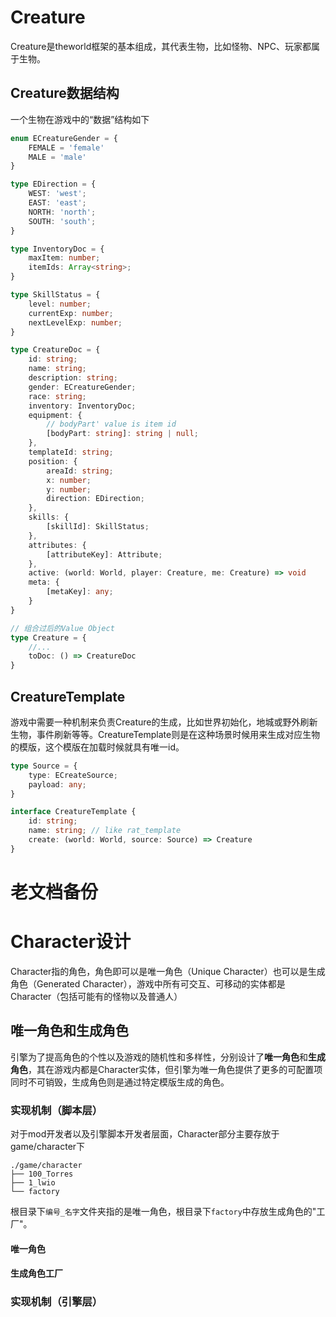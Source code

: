 # Creature
Creature是theworld框架的基本组成，其代表生物，比如怪物、NPC、玩家都属于生物。

## Creature数据结构
一个生物在游戏中的“数据”结构如下
```Typescript
enum ECreatureGender = {
    FEMALE = 'female'
    MALE = 'male'
}

type EDirection = {
    WEST: 'west';
    EAST: 'east';
    NORTH: 'north';
    SOUTH: 'south';
}

type InventoryDoc = {
    maxItem: number;
    itemIds: Array<string>;
}

type SkillStatus = {
    level: number;
    currentExp: number;
    nextLevelExp: number;
}

type CreatureDoc = {
    id: string;
    name: string;
    description: string;
    gender: ECreatureGender;
    race: string;
    inventory: InventoryDoc;
    equipment: {
        // bodyPart' value is item id
        [bodyPart: string]: string | null;
    },
    templateId: string;
    position: {
        areaId: string;
        x: number;
        y: number;
        direction: EDirection;
    },
    skills: {
        [skillId]: SkillStatus;
    },
    attributes: {
        [attributeKey]: Attribute;
    },
    active: (world: World, player: Creature, me: Creature) => void
    meta: {
        [metaKey]: any;
    }
}

// 组合过后的Value Object
type Creature = {
    //...
    toDoc: () => CreatureDoc
}
```

## CreatureTemplate
游戏中需要一种机制来负责Creature的生成，比如世界初始化，地城或野外刷新生物，事件刷新等等。CreatureTemplate则是在这种场景时候用来生成对应生物的模版，这个模版在加载时候就具有唯一id。
```Typescript
type Source = {
    type: ECreateSource;
    payload: any;
}

interface CreatureTemplate {
    id: string;
    name: string; // like rat_template
    create: (world: World, source: Source) => Creature
}
```



# 老文档备份
# Character设计
Character指的角色，角色即可以是唯一角色（Unique Character）也可以是生成角色（Generated Character），游戏中所有可交互、可移动的实体都是Character（包括可能有的怪物以及普通人）


## 唯一角色和生成角色
引擎为了提高角色的个性以及游戏的随机性和多样性，分别设计了**唯一角色**和**生成角色**，其在游戏内都是Character实体，但引擎为唯一角色提供了更多的可配置项同时不可销毁，生成角色则是通过特定模版生成的角色。

### 实现机制（脚本层）
对于mod开发者以及引擎脚本开发者层面，Character部分主要存放于game/character下
```
./game/character
├── 100_Torres
├── 1_lwio
└── factory
```
根目录下`编号_名字`文件夹指的是唯一角色，根目录下`factory`中存放生成角色的"工厂"。

#### 唯一角色


#### 生成角色工厂

### 实现机制（引擎层）
